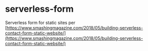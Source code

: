 # serverless-form
Serverless form for static sites per [https://www.smashingmagazine.com/2018/05/building-serverless-contact-form-static-website/](https://www.smashingmagazine.com/2018/05/building-serverless-contact-form-static-website/)
